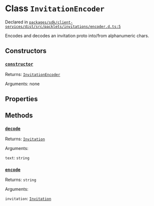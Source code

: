 # Class `InvitationEncoder`
Declared in [`packages/sdk/client-services/dist/src/packlets/invitations/encoder.d.ts:5`]()


Encodes and decodes an invitation proto into/from alphanumeric chars.

## Constructors
### [`constructor`]()


Returns: [`InvitationEncoder`](/api/@dxos/client/classes/InvitationEncoder)

Arguments: none

## Properties


## Methods
### [`decode`]()


Returns: [`Invitation`](/api/@dxos/client/interfaces/Invitation)

Arguments: 

`text`: `string`
### [`encode`]()


Returns: `string`

Arguments: 

`invitation`: [`Invitation`](/api/@dxos/client/interfaces/Invitation)